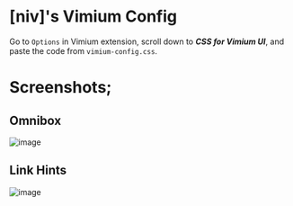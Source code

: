 # [niv]'s Vimium Config

Go to `Options` in Vimium extension, scroll down to **_CSS for Vimium UI_**, and paste the code from `vimium-config.css`. 

# Screenshots; 

## Omnibox 

![image](https://user-images.githubusercontent.com/79858886/155708732-b826c23e-1b5a-4d6b-ae9c-9e5dcb49f7d7.png)

## Link Hints

![image](https://user-images.githubusercontent.com/79858886/155708866-5333e81a-4257-4bcf-af89-6e332204d3cd.png)
